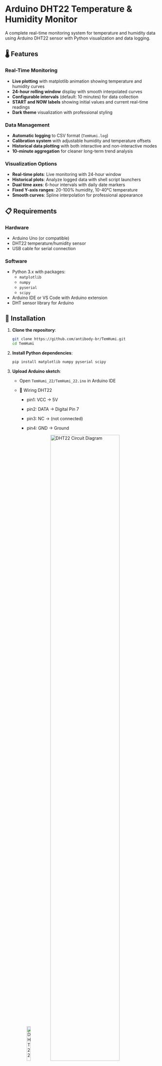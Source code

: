 
# Arduino DHT22 Temperature & Humidity Monitor

A complete real-time monitoring system for temperature and humidity data using Arduino DHT22 sensor with Python visualization and data logging.

## 🌡️ Features

### Real-Time Monitoring
- **Live plotting** with matplotlib animation showing temperature and humidity curves
- **24-hour rolling window** display with smooth interpolated curves
- **Configurable intervals** (default: 10 minutes) for data collection
- **START and NOW labels** showing initial values and current real-time readings
- **Dark theme** visualization with professional styling

### Data Management
- **Automatic logging** to CSV format (`TemHumi.log`)
- **Calibration system** with adjustable humidity and temperature offsets
- **Historical data plotting** with both interactive and non-interactive modes
- **10-minute aggregation** for cleaner long-term trend analysis

### Visualization Options
- **Real-time plots**: Live monitoring with 24-hour window
- **Historical plots**: Analyze logged data with shell script launchers
- **Dual time axes**: 6-hour intervals with daily date markers
- **Fixed Y-axis ranges**: 20-100% humidity, 10-40°C temperature
- **Smooth curves**: Spline interpolation for professional appearance

## 📋 Requirements

### Hardware
- Arduino Uno (or compatible)
- DHT22 temperature/humidity sensor
- USB cable for serial connection

### Software
- Python 3.x with packages:
  - `matplotlib`
  - `numpy`
  - `pyserial`
  - `scipy`
- Arduino IDE or VS Code with Arduino extension
- DHT sensor library for Arduino

## 🔧 Installation

1. **Clone the repository**:
   ```bash
   git clone https://github.com/antibody-br/TemHumi.git
   cd TemHumi
   ```

2. **Install Python dependencies**:
   ```bash
   pip install matplotlib numpy pyserial scipy
   ```

3. **Upload Arduino sketch**:
   - Open `TemHumi_22/TemHumi_22.ino` in Arduino IDE
   -  🔌 Wiring DHT22

      - pin1: VCC   → 5V
      - pin2: DATA  → Digital Pin 7
      - pin3: NC    → (not connected)
      - pin4: GND   → Ground


         <img src="TemHumi_22/DHT22-Pinout.jpg" alt="DHT22-Pinout Diagram" width="17%" />
         <img src="TemHumi_22/DTH22_Circuit.jpg" alt="DHT22 Circuit Diagram" width="72.5%" />


   - Upload to your Arduino board. 

4. **Configure serial port**:
   - Update `PORT` variable in `TemHum_read_serial_DHT.py`
   - to find your Arduino port (macos):
      ```bash
      Users/<username>/Documents/Arduino/bin/arduino-cli board list` 
      ```   

   - Default: `/dev/cu.usbserial-31310`
5. **Delete TemHumi.log**:
      - If you have an existing `TemHumi.log` file from previous runs, delete it to start fresh:
         ```bash
         rm TemHumi.log
         ```   


## 🚀 Usage

### Real-Time Monitoring
```bash
python TemHum_read_serial_DHT.py
```
Displays live temperature and humidity data with:
- 24-hour rolling window
- START labels showing initial values
- NOW labels showing current readings
- Automatic data logging

### Historical Data Analysis
```bash
# Interactive plot (shows on screen + saves PNG)
bash plot_logs_interactive.sh

# Non-interactive (saves PNG only)
bash plot_logs.sh
```

### Configuration Options
Edit variables in `TemHum_read_serial_DHT.py`:
```python
TIME_WINDOW = 60*60*24          # 24-hour display window
PLOT_INTERVAL_MINUTES = 10      # Data collection interval
HUMIDITY_OFFSET = -4            # Humidity calibration
TEMPERATURE_OFFSET = -0.5       # Temperature calibration
```

## 📊 Output Examples

### Real-Time Display
- Live curves showing temperature and humidity trends
- Green START labels at beginning of session
- Blue/red NOW labels showing current values
- Professional dark theme with grid

### Data Log Format
```csv
Timestamp,Humidity,Temperature
2025-10-24 09:55:49,51.8,23.8
2025-10-24 10:05:49,52.1,24.0
2025-10-24 10:15:49,52.3,24.2
```

## 📁 Project Structure

```
TemHumi/
├── TemHumi_22/
│   └── TemHumi_22.ino           # Arduino sketch
├── TemHum_read_serial_DHT.py    # Real-time monitoring
├── plot_temhumi_interactive.py  # Interactive plotting
├── plot_temhumi_noninteractive.py # Batch plotting
├── plot_logs_interactive.sh     # Shell launcher (interactive)
├── plot_logs.sh                 # Shell launcher (batch)
└── TemHumi.log                  # Data log file
```

## ⚙️ Technical Details

- **Sensor**: DHT22 (±0.5°C, ±2-5% RH accuracy)
- **Communication**: Serial 9600 baud
- **Data format**: `humidity|temperature`
- **Plot refresh**: 100ms animation interval
- **Curve smoothing**: Spline interpolation (3x density)
- **Memory management**: Automatic cleanup of old data points

## 📈 Features in Detail

### Calibration System
Adjust sensor readings with offset variables:
- `HUMIDITY_OFFSET`: Add/subtract percentage points
- `TEMPERATURE_OFFSET`: Add/subtract degrees Celsius

### Time Management
- **Rolling window**: Automatically removes data older than 24 hours
- **Flexible intervals**: Change `PLOT_INTERVAL_MINUTES` for different collection rates
- **Time formatting**: 6-hour major ticks, daily date labels

### Label System
- **START labels**: Green, positioned below curve at session start
- **NOW labels**: Blue/red, positioned above curve showing current values
- **Smart positioning**: Labels placed to avoid overlap and stay within plot bounds

## 🤝 Contributing

Contributions welcome! Please feel free to submit pull requests or open issues for:
- Additional sensor support
- Enhanced visualization features
- Performance improvements
- Documentation updates

## 📄 License

This project is open source. Feel free to use, modify, and distribute according to your needs.

## 📞 Support

For questions or issues, please open a GitHub issue or contact the project maintainer.

---

**Author**: [antibody-br](https://github.com/antibody-br)
in colaberation with 🤖: Copilot/Claude Sonnet 4

**Project**: Arduino DHT22 Temperature & Humidity Monitor  
**Version**: 1.1  
**Date**: October 2025